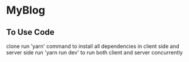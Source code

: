 # MyBlog
## To Use Code
clone
run 'yarn' command to install all dependencies in client side and server side
run 'yarn run dev' to run both client and server concurrently
